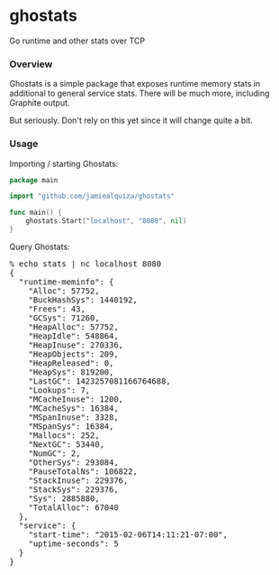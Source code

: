 # ghostats
Go runtime and other stats over TCP

### Overview

Ghostats is a simple package that exposes runtime memory stats in additional to general service stats. There will be much more, including Graphite output.

But seriously. Don't rely on this yet since it will change quite a bit.

### Usage

Importing / starting Ghostats:
```go
package main

import "github.com/jamiealquiza/ghostats"

func main() {
	ghostats.Start("localhost", "8080", nil)
}
```

Query Ghostats:
<pre>
% echo stats | nc localhost 8080
{
  "runtime-meminfo": {
    "Alloc": 57752,
    "BuckHashSys": 1440192,
    "Frees": 43,
    "GCSys": 71260,
    "HeapAlloc": 57752,
    "HeapIdle": 548864,
    "HeapInuse": 270336,
    "HeapObjects": 209,
    "HeapReleased": 0,
    "HeapSys": 819200,
    "LastGC": 1423257081166764688,
    "Lookups": 7,
    "MCacheInuse": 1200,
    "MCacheSys": 16384,
    "MSpanInuse": 3328,
    "MSpanSys": 16384,
    "Mallocs": 252,
    "NextGC": 53440,
    "NumGC": 2,
    "OtherSys": 293084,
    "PauseTotalNs": 106822,
    "StackInuse": 229376,
    "StackSys": 229376,
    "Sys": 2885880,
    "TotalAlloc": 67040
  },
  "service": {
    "start-time": "2015-02-06T14:11:21-07:00",
    "uptime-seconds": 5
  }
}
</pre>
